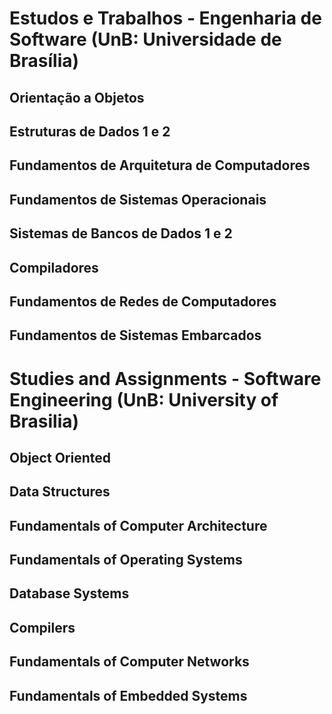 # Estudos e Trabalhos - Engenharia de Software (UnB: Universidade de Brasília)

## Orientação a Objetos

## Estruturas de Dados 1 e 2

## Fundamentos de Arquitetura de Computadores

## Fundamentos de Sistemas Operacionais

## Sistemas de Bancos de Dados 1 e 2

## Compiladores

## Fundamentos de Redes de Computadores

## Fundamentos de Sistemas Embarcados

# Studies and Assignments - Software Engineering (UnB: University of Brasilia)

## Object Oriented

## Data Structures

## Fundamentals of Computer Architecture

## Fundamentals of Operating Systems

## Database Systems

## Compilers

## Fundamentals of Computer Networks

## Fundamentals of Embedded Systems